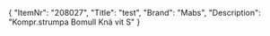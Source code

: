 {
  "ItemNr": "208027",
  "Title": "test",
  "Brand": "Mabs",
  "Description": "Kompr.strumpa Bomull Knä vit S"
}